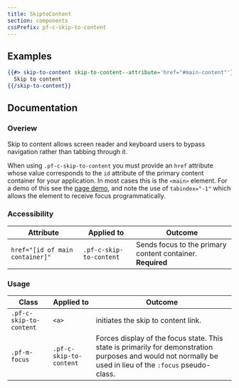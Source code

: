 ```yaml
---
title: SkiptoContent
section: components
cssPrefix: pf-c-skip-to-content
---
```


## Examples
```hbs title=Skip-to-content isFullscreen
{{#> skip-to-content skip-to-content--attribute='href="#main-content"'}}
  Skip to content
{{/skip-to-content}}
```

## Documentation
### Overiew
Skip to content allows screen reader and keyboard users to bypass navigation rather than tabbing through it.

When using `.pf-c-skip-to-content` you must provide an `href` attribute whose value corresponds to the `id` attribute of the primary content container for your application. In most cases this is the `<main>` element. For a demo of this see the [page demo](../../../demos/Page/examples), and note the use of `tabindex="-1"` which allows the element to receive focus programmatically.

### Accessibility
| Attribute | Applied to | Outcome |
| -- | -- | -- |
| `href="[id of main container]"` | `.pf-c-skip-to-content` | Sends focus to the primary content container. **Required** |

### Usage
| Class | Applied to | Outcome |
| -- | -- | -- |
| `.pf-c-skip-to-content` | `<a>` |  initiates the skip to content link. |
| `.pf-m-focus` | `.pf-c-skip-to-content` |  Forces display of the focus state. This state is primarily for demonstration purposes and would not normally be used in lieu of the `:focus` pseudo-class. |

